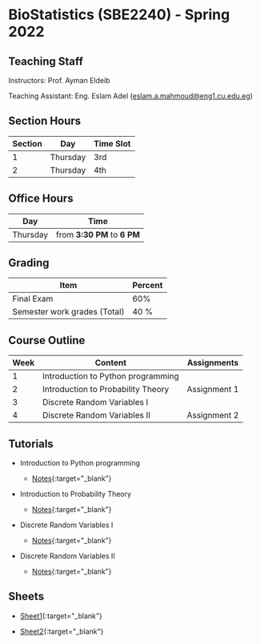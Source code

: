 # BioStatistics \(SBE2240\) - Spring 2022

## Teaching Staff

Instructors: Prof. Ayman Eldeib

Teaching Assistant:  Eng. Eslam Adel (eslam.a.mahmoud@eng1.cu.edu.eg)


## Section Hours

| Section | Day | Time Slot |
|---------|-----|-----------|
|   1     | Thursday | 3rd |
|   2     | Thursday | 4th |

## Office Hours

| Day | Time |
|-----|-----------|
| Thursday | from **3:30 PM** to **6 PM** |

## Grading

| Item | Percent  |
|-----|-----------|
| Final Exam | 60%  |
| Semester work grades (Total) | 40 % |


## Course Outline

| Week | Content |  Assignments
|------|-----------------|-----|
|   1  | Introduction to Python programming| |
|   2  | Introduction to Probability Theory | Assignment 1 |
|   3  | Discrete Random Variables I | | 
|   4  | Discrete Random Variables II | Assignment 2 | 

## Tutorials

* Introduction to Python programming
    * [Notes](https://nbviewer.org/github/sbme-tutorials/Biostatistics-Tutorials/blob/main/Notebooks/Section_01.ipynb){:target="_blank"}

* Introduction to Probability Theory
    * [Notes](https://sbme-tutorials.github.io/Biostatistics-Tutorials/sections/Section_02.pdf){:target="_blank"}

* Discrete Random Variables I
    * [Notes](https://sbme-tutorials.github.io/Biostatistics-Tutorials/sections/Section_03.pdf){:target="_blank"}

* Discrete Random Variables II
    * [Notes](https://sbme-tutorials.github.io/Biostatistics-Tutorials/sections/Section_04.pdf){:target="_blank"}

## Sheets

* [Sheet1](https://sbme-tutorials.github.io/Biostatistics-Tutorials/sheets/Sheet_1.pdf){:target="_blank"}

* [Sheet2](https://sbme-tutorials.github.io/Biostatistics-Tutorials/sheets/Sheet_2.pdf){:target="_blank"}
